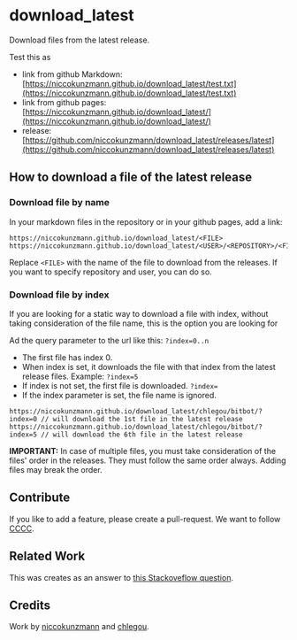 download_latest
===============

Download files from the latest release.

Test this as

- link from github Markdown: [https://niccokunzmann.github.io/download_latest/test.txt](https://niccokunzmann.github.io/download_latest/test.txt)
- link from github pages: [https://niccokunzmann.github.io/download_latest/](https://niccokunzmann.github.io/download_latest/)
- release: [https://github.com/niccokunzmann/download_latest/releases/latest](https://github.com/niccokunzmann/download_latest/releases/latest)

How to download a file of the latest release
----------

### Download file by name

In your markdown files in the repository or in your github pages, add a link:

    https://niccokunzmann.github.io/download_latest/<FILE>
    https://niccokunzmann.github.io/download_latest/<USER>/<REPOSITORY>/<FILE>

Replace `<FILE>` with the name of the file to download from the releases.
If you want to specify repository and user, you can do so.

### Download file by index

If you are looking for a static way to download a file with index,
without taking consideration of the file name,
this is the option you are looking for

Ad the query parameter to the url like this: `?index=0..n`

 - The first file has index 0.
 - When index is set, it downloads the file with that index from the latest release files. Example: `?index=5`
 - If index is not set, the first file is downloaded. `?index=`
 - If the index parameter is set, the file name is ignored.

```
https://niccokunzmann.github.io/download_latest/chlegou/bitbot/?index=0 // will download the 1st file in the latest release 
https://niccokunzmann.github.io/download_latest/chlegou/bitbot/?index=5 // will download the 6th file in the latest release 
```

**IMPORTANT:** In case of multiple files, you must take consideration of the files' order in the releases.
They must follow the same order always.
Adding files may break the order.

Contribute
----------

If you like to add a feature, please create a pull-request.
We want to follow [CCCC](https://rfc.zeromq.org/spec:42/C4).

Related Work
------------

This was creates as an answer to [this Stackoveflow question](http://stackoverflow.com/questions/24987542/is-there-a-link-to-github-for-downloading-a-file-in-the-latest-release-of-a-repo).

Credits
-------

Work by [niccokunzmann](https://github.com/niccokunzmann) and [chlegou](https://github.com/chlegou).
